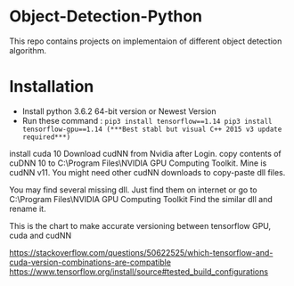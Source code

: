 # Object-Detection-Python
This repo contains projects on implementaion of different object detection algorithm.

# Installation

  - Install python 3.6.2 64-bit version or Newest Version
  - Run these command : 
          ```
          pip3 install tensorflow==1.14
				  pip3 install tensorflow-gpu==1.14 (***Best stabl but visual C++ 2015 v3 update required***)
          ```
          
install cuda 10 
Download cudNN from Nvidia after Login.
copy contents of cuDNN 10 to C:\Program Files\NVIDIA GPU Computing Toolkit. Mine is cudNN v11.
You might need other cudNN downloads to copy-paste dll files.

You may find several missing dll. Just find them on internet or go to C:\Program Files\NVIDIA GPU Computing Toolkit
Find the similar dll and rename it.

This is the chart to make accurate versioning between tensorflow GPU, cuda and cudNN

https://stackoverflow.com/questions/50622525/which-tensorflow-and-cuda-version-combinations-are-compatible
https://www.tensorflow.org/install/source#tested_build_configurations
